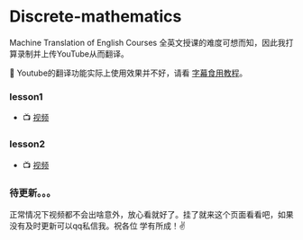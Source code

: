 # Discrete-mathematics
Machine Translation of English Courses 
全英文授课的难度可想而知，因此我打算录制并上传YouTube从而翻译。

:speak_no_evil: Youtube的翻译功能实际上使用效果并不好，请看 [字幕食用教程](./Use-method.md)。
### lesson1
+ :tv: [视频](https://www.youtube.com/watch?v=Tlc4BMtBPdE)
### lesson2
+ :tv: [视频](https://youtu.be/Z7es-2vafHA)
### 待更新。。。

正常情况下视频都不会出啥意外，放心看就好了。挂了就来这个页面看看吧，如果没有及时更新可以qq私信我。祝各位 学有所成！:v:
